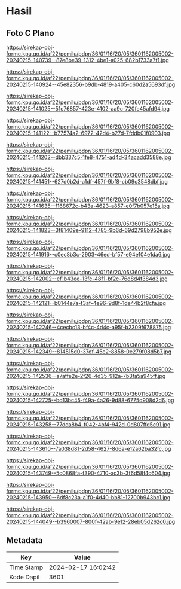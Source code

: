 # Hasil

## Foto C Plano

https://sirekap-obj-formc.kpu.go.id/af22/pemilu/pdpr/36/01/16/20/05/3601162005002-20240215-140739--87e8be39-1312-4be1-a025-682b1733a7f1.jpg

https://sirekap-obj-formc.kpu.go.id/af22/pemilu/pdpr/36/01/16/20/05/3601162005002-20240215-140924--45e82356-b9db-4819-a405-c60d2a5693df.jpg

https://sirekap-obj-formc.kpu.go.id/af22/pemilu/pdpr/36/01/16/20/05/3601162005002-20240215-141025--51c76857-423e-4102-aa9c-720fe45afd94.jpg

https://sirekap-obj-formc.kpu.go.id/af22/pemilu/pdpr/36/01/16/20/05/3601162005002-20240215-141122--b77574a2-6972-42d4-b27d-7fddb01f0903.jpg

https://sirekap-obj-formc.kpu.go.id/af22/pemilu/pdpr/36/01/16/20/05/3601162005002-20240215-141202--dbb337c5-1fe8-4751-ad4d-34acadd3588e.jpg

https://sirekap-obj-formc.kpu.go.id/af22/pemilu/pdpr/36/01/16/20/05/3601162005002-20240215-141451--627d0b2d-a1df-457f-9bf8-cb09c3548dbf.jpg

https://sirekap-obj-formc.kpu.go.id/af22/pemilu/pdpr/36/01/16/20/05/3601162005002-20240215-141635--f168672c-b43a-4623-a857-e0f7b057e15a.jpg

https://sirekap-obj-formc.kpu.go.id/af22/pemilu/pdpr/36/01/16/20/05/3601162005002-20240215-141823--3f81409e-9112-4785-9b6d-69d2798b952e.jpg

https://sirekap-obj-formc.kpu.go.id/af22/pemilu/pdpr/36/01/16/20/05/3601162005002-20240215-141916--c0ec8b3c-2903-46ed-bf57-e94e104e1da6.jpg

https://sirekap-obj-formc.kpu.go.id/af22/pemilu/pdpr/36/01/16/20/05/3601162005002-20240215-142002--ef1b43ee-13fc-48f1-bf2c-76d8d4f384d3.jpg

https://sirekap-obj-formc.kpu.go.id/af22/pemilu/pdpr/36/01/16/20/05/3601162005002-20240215-142121--b0144e7a-f3af-4e96-9d8f-1de44b2f8cfa.jpg

https://sirekap-obj-formc.kpu.go.id/af22/pemilu/pdpr/36/01/16/20/05/3601162005002-20240215-142246--4cecbc13-bf4c-4d4c-a95f-b2309f678875.jpg

https://sirekap-obj-formc.kpu.go.id/af22/pemilu/pdpr/36/01/16/20/05/3601162005002-20240215-142349--814515d0-37df-45e2-8858-0e279f08d5b7.jpg

https://sirekap-obj-formc.kpu.go.id/af22/pemilu/pdpr/36/01/16/20/05/3601162005002-20240215-142536--a7affe2e-2f26-4d35-912a-7b3fa5a945ff.jpg

https://sirekap-obj-formc.kpu.go.id/af22/pemilu/pdpr/36/01/16/20/05/3601162005002-20240215-142725--bd13bc45-f49a-4a26-9d88-6775d908d2d6.jpg

https://sirekap-obj-formc.kpu.go.id/af22/pemilu/pdpr/36/01/16/20/05/3601162005002-20240215-143258--77dda8b4-f042-4bf4-942d-0d807ffd5c91.jpg

https://sirekap-obj-formc.kpu.go.id/af22/pemilu/pdpr/36/01/16/20/05/3601162005002-20240215-143610--7a038d81-2d58-4627-8d6a-e12a62ba32fc.jpg

https://sirekap-obj-formc.kpu.go.id/af22/pemilu/pdpr/36/01/16/20/05/3601162005002-20240215-143749--5c0868fa-f390-4710-ac3b-3f6d58f4c604.jpg

https://sirekap-obj-formc.kpu.go.id/af22/pemilu/pdpr/36/01/16/20/05/3601162005002-20240215-143950--6df8c23a-a1f0-4d40-bb81-12700b943bc1.jpg

https://sirekap-obj-formc.kpu.go.id/af22/pemilu/pdpr/36/01/16/20/05/3601162005002-20240215-144049--b3960007-800f-42ab-9e12-28eb05d262c0.jpg


## Metadata

| Key        | Value               |
| ---------- | ------------------- |
| Time Stamp | 2024-02-17 16:02:42 |
| Kode Dapil | 3601                |



